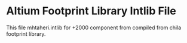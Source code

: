 # Altium Footprint Library Intlib File
This file mhtaheri.intlib  for +2000 component from compiled from chila footprint library.
